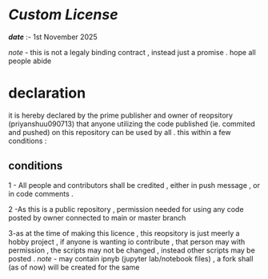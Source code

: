 # *Custom License*
***date*** :- 1st November 2025

*note* - this is not a legaly binding contract , instead just a promise . hope all people abide

# declaration

it is hereby declared by the prime publisher and owner of reopsitory (priyanshuu090713) 
that anyone utilizing the code published (ie. commited and pushed) on this repository
can be used by all . this within a few conditions  :

## conditions
 1 - All people and contributors shall be credited , either in push message , or in code comments .

 2 -As this is a public repository , permission needed for using any code posted by owner connected to main or master branch 

 3-as at the time of making this licence , this reopsitory is just meerly a hobby project , if anyone is wanting io contribute ,
   that person may with permission , the scripts may not be changed , instead other scripts may be posted .
*note* - may contain ipnyb (jupyter lab/notebook files) , a fork shall (as of now) will be created for the same
